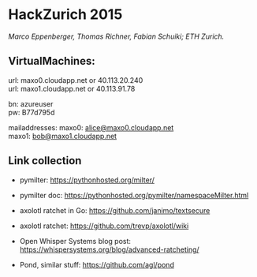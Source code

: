 # HackZurich 2015
*Marco Eppenberger, Thomas Richner, Fabian Schuiki; ETH Zurich.*

## VirtualMachines:


url: maxo0.cloudapp.net or 40.113.20.240<br>
url: maxo1.cloudapp.net or 40.113.91.78<br>

bn: azureuser<br>
pw: B77d795d<br>

mailaddresses:
maxo0: alice@maxo0.cloudapp.net<br>
maxo1: bob@maxo1.cloudapp.net<br>

## Link collection

- pymilter: https://pythonhosted.org/milter/
- pymilter doc: https://pythonhosted.org/pymilter/namespaceMilter.html

- axolotl ratchet in Go: https://github.com/janimo/textsecure
- axolotl ratchet: https://github.com/trevp/axolotl/wiki
- Open Whisper Systems blog post: https://whispersystems.org/blog/advanced-ratcheting/
- Pond, similar stuff: https://github.com/agl/pond
